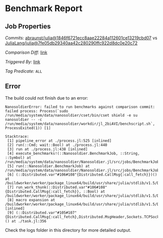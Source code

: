 # Benchmark Report

## Job Properties

*Commits:* [abraunst/julia@1846f6721ecc8aae22284a112601ce13219cbd07](https://github.com/abraunst/julia/commit/1846f6721ecc8aae22284a112601ce13219cbd07) vs [JuliaLang/julia@7fe05db29340aa42c280290ffc922d8dc0e20c72](https://github.com/JuliaLang/julia/commit/7fe05db29340aa42c280290ffc922d8dc0e20c72)

*Comparison Diff:* [link](https://github.com/JuliaLang/julia/compare/7fe05db29340aa42c280290ffc922d8dc0e20c72..abraunst/julia:1846f6721ecc8aae22284a112601ce13219cbd07)

*Triggered By:* [link](https://github.com/JuliaLang/julia/pull/40523#issuecomment-824582237)

*Tag Predicate:* `ALL`

## Error

The build could not finish due to an error:

```
NanosoldierError: failed to run benchmarks against comparison commit: failed process: Process(`sudo /run/media/system/data/nanosoldier/cset/bin/cset shield -e su nanosoldier -- -c /run/media/system/data/nanosoldier/workdir/jl_2biAVI/benchscript.sh`, ProcessExited(1)) [1]

Stacktrace:
 [1] pipeline_error at ./process.jl:525 [inlined]
 [2] run(::Cmd; wait::Bool) at ./process.jl:440
 [3] run at ./process.jl:438 [inlined]
 [4] execute_benchmarks!(::Nanosoldier.BenchmarkJob, ::String, ::Symbol) at /run/media/system/data/nanosoldier/Nanosoldier.jl/src/jobs/BenchmarkJob.jl:466
 [5] run(::Nanosoldier.BenchmarkJob) at /run/media/system/data/nanosoldier/Nanosoldier.jl/src/jobs/BenchmarkJob.jl:262
 [6] (::Distributed.var"#106#108"{Distributed.CallMsg{:call_fetch}})() at /buildworker/worker/package_linux64/build/usr/share/julia/stdlib/v1.5/Distributed/src/process_messages.jl:294
 [7] run_work_thunk(::Distributed.var"#106#108"{Distributed.CallMsg{:call_fetch}}, ::Bool) at /buildworker/worker/package_linux64/build/usr/share/julia/stdlib/v1.5/Distributed/src/process_messages.jl:79
 [8] macro expansion at /buildworker/worker/package_linux64/build/usr/share/julia/stdlib/v1.5/Distributed/src/process_messages.jl:294 [inlined]
 [9] (::Distributed.var"#105#107"{Distributed.CallMsg{:call_fetch},Distributed.MsgHeader,Sockets.TCPSocket})() at ./task.jl:356
```

Check the logs folder in this directory for more detailed output.

